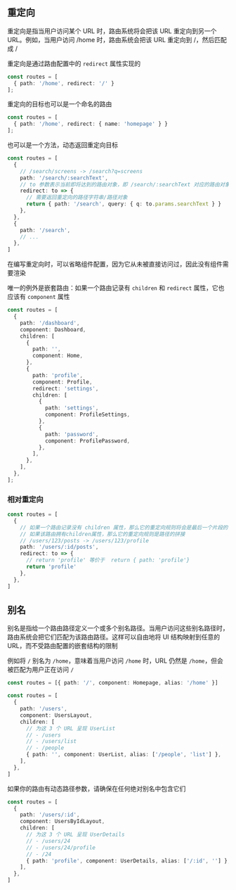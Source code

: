 ## 重定向

重定向是指当用户访问某个 URL 时，路由系统将会把该 URL 重定向到另一个 URL。例如，当用户访问 /home 时，路由系统会把该 URL 重定向到 /，然后匹配成 /

重定向是通过路由配置中的 `redirect` 属性实现的

```ts
const routes = [
  { path: '/home', redirect: '/' }
];
```

重定向的目标也可以是一个命名的路由

```ts
const routes = [
  { path: '/home', redirect: { name: 'homepage' } }
];
```

也可以是一个方法，动态返回重定向目标

```ts
const routes = [
  {
    // /search/screens -> /search?q=screens
    path: '/search/:searchText',
    // to 参数表示当前即将达到的路由对象，即 /search/:searchText 对应的路由对象
    redirect: to => {
      // 需要返回重定向的路径字符串/路径对象
      return { path: '/search', query: { q: to.params.searchText } }
    },
  },
  {
    path: '/search',
    // ...
  },
]
```



在编写重定向时，可以省略组件配置，因为它从未被直接访问过，因此没有组件需要渲染

唯一的例外是嵌套路由：如果一个路由记录有 `children` 和 `redirect` 属性，它也应该有 `component` 属性

```ts
const routes = [
  {
    path: '/dashboard',
    component: Dashboard,
    children: [
      {
        path: '',
        component: Home,
      },
      {
        path: 'profile',
        component: Profile,
        redirect: 'settings',
        children: [
          {
            path: 'settings',
            component: ProfileSettings,
          },
          {
            path: 'password',
            component: ProfilePassword,
          },
        ],
      },
    ],
  },
];
```



### 相对重定向

```ts
const routes = [
  {
    // 如果一个路由记录没有 children 属性，那么它的重定向规则将会是最后一个片段的替换
    // 如果该路由拥有children属性，那么它的重定向规则是路径的拼接
    // /users/123/posts -> /users/123/profile
    path: '/users/:id/posts',
    redirect: to => {
      // return 'profile' 等价于  return { path: 'profile'}
      return 'profile'
    },
  },
]
```



## 别名

别名是指给一个路由路径定义一个或多个别名路径。当用户访问这些别名路径时，路由系统会把它们匹配为该路由路径。这样可以自由地将 UI 结构映射到任意的 URL，而不受路由配置的嵌套结构的限制

例如将 `/` 别名为 `/home`，意味着当用户访问 `/home` 时，URL 仍然是 `/home`，但会被匹配为用户正在访问 `/`

```ts
const routes = [{ path: '/', component: Homepage, alias: '/home' }]
```

```ts
const routes = [
  {
    path: '/users',
    component: UsersLayout,
    children: [
      // 为这 3 个 URL 呈现 UserList
      // - /users
      // - /users/list
      // - /people
      { path: '', component: UserList, alias: ['/people', 'list'] },
    ],
  },
]
```

如果你的路由有动态路径参数，请确保在任何绝对别名中包含它们

```ts
const routes = [
  {
    path: '/users/:id',
    component: UsersByIdLayout,
    children: [
      // 为这 3 个 URL 呈现 UserDetails
      // - /users/24
      // - /users/24/profile
      // - /24
      { path: 'profile', component: UserDetails, alias: ['/:id', ''] },
    ],
  },
]
```

